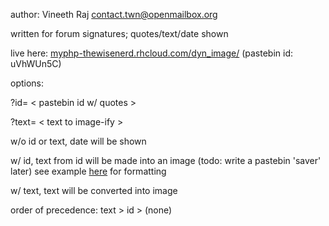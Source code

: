 author: Vineeth Raj <contact.twn@openmailbox.org>

written for forum signatures; quotes/text/date shown

live here: [myphp-thewisenerd.rhcloud.com/dyn_image/](http://myphp-thewisenerd.rhcloud.com/dyn_image/?id=uVhWUn5C) (pastebin id: uVhWUn5C)

options:

?id= \< pastebin id w/ quotes >

?text= \< text to image-ify >


w/o id or text, date will be shown

w/ id, text from id will be made into an image (todo: write a pastebin 'saver' later)
see example [here](http://pastebin.com/raw.php?i=uVhWUn5C) for formatting

w/ text, text will be converted into image

order of precedence: text > id > (none)

